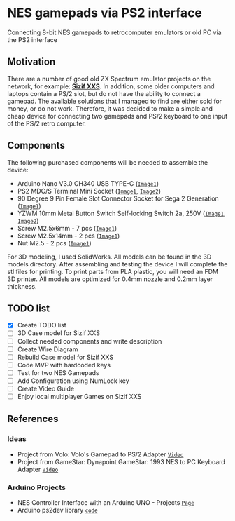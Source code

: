 # NES gamepads via PS2 interface
Connecting 8-bit NES gamepads to retrocomputer emulators or old PC via the PS2 interface

## Motivation
There are a number of good old ZX Spectrum emulator projects on the network, for example: **[Sizif XXS](https://github.com/UzixLS/zx-sizif-xxs)**. In addition, some older computers and laptops contain a PS/2 slot, but do not have the ability to connect a gamepad. The available solutions that I managed to find are either sold for money, or do not work. Therefore, it was decided to make a simple and cheap device for connecting two gamepads and PS/2 keyboard to one input of the PS/2 retro computer.

## Components
The following purchased components will be needed to assemble the device:
- Arduino Nano V3.0 CH340 USB TYPE-C ([`Image1`](/images/Arduino-Nano-V3_0-CH340-USB_TYPE-C.png))
- PS2 MDC/S Terminal Mini Socket ([`Image1`](/images/PC2-MDC-S1.png), [`Image2`](/images/PC2-MDC-S2.png))
- 90 Degree 9 Pin Female Slot Connector Socket for Sega 2 Generation ([`Image1`](/images/Sega-slot.png))
- YZWM 10mm Metal Button Switch Self-locking Switch 2a, 250V ([`Image1`](/images/Metal-Button-Switch.png), [`Image2`](/images/Metal-Button-Switch2.png))
- Screw M2.5x6mm - 7 pcs ([`Image1`](/images/M2_5x6mm.png))
- Screw M2.5x14mm - 2 pcs ([`Image1`](/images/M2_5x14mm.png))
- Nut M2.5 - 2 pcs ([`Image1`](/images/Nut-M2_5.png))

For 3D modeling, I used SolidWorks. All models can be found in the 3D models directory.
After assembling and testing the device I will complete the stl files for printing.
To print parts from PLA plastic, you will need an FDM 3D printer. All models are optimized for 0.4mm nozzle and 0.2mm layer thickness.

## TODO list
- [X] Create TODO list
- [ ] 3D Case model for Sizif XXS
- [ ] Collect needed components and write description
- [ ] Create Wire Diagram
- [ ] Rebuild Case model for Sizif XXS
- [ ] Code MVP with hardcoded keys
- [ ] Test for two NES Gamepads
- [ ] Add Configuration using NumLock key
- [ ] Create Video Guide
- [ ] Enjoy local multiplayer Games on Sizif XXS

## References
### Ideas
- Project from Volo: Volo's Gamepad to PS/2 Adapter [`Video`](https://www.youtube.com/watch?v=FsssOJsSnDY)
- Project from GameStar: Dynapoint GameStar: 1993 NES to PC Keyboard Adapter [`Video`](https://youtu.be/Ko1SEP-VtGs?si=I_s7tsCCiQifjQXr)

### Arduino Projects
- NES Controller Interface with an Arduino UNO - Projects [`Page`](https://www.allaboutcircuits.com/projects/nes-controller-interface-with-an-arduino-uno/)
- Arduino ps2dev library [`code`](https://github.com/Harvie/ps2dev)

